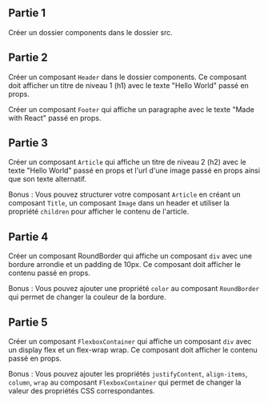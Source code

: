 ## Partie 1

Créer un dossier components dans le dossier src.

## Partie 2

Créer un composant `Header` dans le dossier components. Ce composant doit afficher un titre de niveau 1 (h1) avec le texte "Hello World" passé en props.

Créer un composant `Footer` qui affiche un paragraphe avec le texte "Made with React" passé en props.

## Partie 3

Créer un composant `Article` qui affiche un titre de niveau 2 (h2) avec le texte "Hello World" passé en props et l'url d'une image passé en props ainsi que son texte alternatif.

Bonus : Vous pouvez structurer votre composant `Article` en créant un composant `Title`, un composant `Image` dans un header et utiliser la propriété `children` pour afficher le contenu de l'article.

## Partie 4

Créer un composant RoundBorder qui affiche un composant `div` avec une bordure arrondie et un padding de 10px. Ce composant doit afficher le contenu passé en props.

Bonus : Vous pouvez ajouter une propriété `color` au composant `RoundBorder` qui permet de changer la couleur de la bordure.

## Partie 5

Créer un composant `FlexboxContainer` qui affiche un composant `div` avec un display flex et un flex-wrap wrap. Ce composant doit afficher le contenu passé en props.

Bonus : Vous pouvez ajouter les propriétés `justifyContent`, `align-items`, `column`, `wrap` au composant `FlexboxContainer` qui permet de changer la valeur des propriétés CSS correspondantes.
